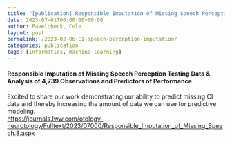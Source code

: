 ```yaml
---
title: "[publication] Responsible Imputation of Missing Speech Perception Testing Data & Analysis of 4,739 Observations and Predictors of Performance"
date: 2023-07-01T00:00:00+00:00
author: Pavelcheck, Cole
layout: post
permalink: /2023-02-06-CI-speach-perception-imputation/
categories: publication
tags: [informatics, machine learning]
---
```


#### Responsible Imputation of Missing Speech Perception Testing Data & Analysis of 4,739 Observations and Predictors of Performance <br>
Excited to share our work demonstrating our ability to predict missing CI data and thereby increasing the amount of data we can use for predictive modeling.<br>
https://journals.lww.com/otology-neurotology/Fulltext/2023/07000/Responsible_Imputation_of_Missing_Speech.8.aspx
